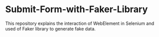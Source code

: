 # Submit-Form-with-Faker-Library
This repository explains the interaction of WebElement in Selenium and used of Faker library to generate fake data.
